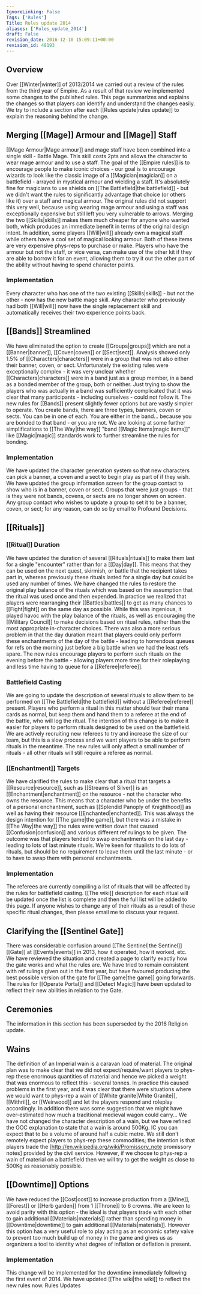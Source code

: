 ```yaml
---
IgnoreLinking: False
Tags: ['Rules']
Title: Rules update 2014
aliases: ['Rules_update_2014']
draft: False
revision_date: 2016-12-10 15:09:11+00:00
revision_id: 48193
---
```


## Overview
Over [[Winter|winter]] of 2013/2014 we carried out a review of the rules from the third year of Empire. As a result of that review we implemented some changes to the published rules. This page summarizes and explains the changes so that players can identify and understand the changes easily.
We try to include a section after each [[Rules update|rules update]] to explain the reasoning behind the change.
## Merging [[Mage]] Armour and [[Mage]] Staff
[[Mage Armour|Mage armour]] and mage staff have been combined into a single skill - Battle Mage. This skill costs 2pts and allows the character to wear mage armour and to use a staff.
The goal of the [[Empire rules]] is to encourage people to make iconic choices - our goal is to encourage wizards to look like the classic image of a [[Magician|magician]] on a battlefield - arrayed in mystical armour and wielding a staff. It's absolutely fine for magicians to use shields on [[The Battlefield|the battlefield]] - but we didn't want the rules to significantly advantage that choice (or others like it) over a staff and magical armour. The original rules did not support this very well, because using wearing mage armour and using a staff was exceptionally expensive but still left you very vulnerable to arrows.
Merging the two [[Skills|skills]] makes them much cheaper for anyone who wanted both, which produces an immediate benefit in terms of the original design intent. In addition, some players [[Will|will]] already own a magical staff while others have a cool set of magical looking armour. Both of these items are very expensive phys-reps to purchase or make. Players who have the armour but not the staff, or vice versa, can make use of the other kit if they are able to borrow it for an event, allowing them to try it out the other part of the ability without having to spend character points.
### Implementation
Every character who has one of the two existing [[Skills|skills]] - but not the other - now has the new battle mage skill. Any character who previously had both [[Will|will]] now have the single replacement skill and automatically receives their two experience points back.
## [[Bands]] Streamlined
We have eliminated the option to create [[Groups|groups]] which are not a [[Banner|banner]], [[Coven|coven]] or [[Sect|sect]]. Analysis showed only 1.5% of [[Characters|characters]] were in a group that was not also either their banner, coven, or sect. Unfortunately the existing rules were exceptionally complex - it was very unclear whether [[Characters|characters]] were in a band just as a group member, in a band as a bonded member of the group, both or neither. Just trying to show the players who was actually in a band was sufficiently complicated that it was clear that many participants - including ourselves - could not follow it.
The new rules for [[Bands]] present slightly fewer options but are vastly simpler to operate. You create bands, there are three types, banners, coven or sects. You can be in one of each. You are either in the band... because you are bonded to that band - or you are not. We are looking at some further simplifications to [[The Way|the way]] "band [[Magic Items|magic items]]" like [[Magic|magic]] standards work to further streamline the rules for bonding.
### Implementation
We have updated the character generation system so that new characters can pick a banner, a coven and a sect to begin play as part of if they wish. We have updated the group information screen for the group contact to show who is in a banner, coven or sect. 
Groups that were just groups - that is they were not bands, covens, or sects are no longer shown on screen. Any group contact who wishes to update a group to set it to be a banner, coven, or sect; for any reason, can do so by email to Profound Decisions.
## [[Rituals]]
### [[Ritual]] Duration
We have updated the duration of several [[Rituals|rituals]] to make them last for a single "encounter" rather than for a [[Day|day]]. This means that they can be used on the next quest, skirmish, or battle that the recipient takes part in, whereas previously these rituals lasted for a single day but could be used any number of times.
We have changed the rules to restore the original play balance of the rituals which was based on the assumption that the ritual was used once and then expended. In practice we realized that players were rearranging their [[Battles|battles]] to get as many chances to [[Fight|fight]] on the same day as possible. While this was ingenious, it played havoc with the play balance of the rituals, as well as encouraging the [[Military Council]] to make decisions based on ritual rules, rather than the most appropriate in-character choices.
There was also a more serious problem in that the day duration meant that players could only perform these enchantments of the day of the battle - leading to horrendous queues for refs on the morning just before a big battle when we had the least refs spare. The new rules encourage players to perform such rituals on the evening before the battle - allowing players more time for their roleplaying and less time having to queue for a [[Referee|referee]].
### Battlefield Casting
We are going to update the description of several rituals to allow them to be performed on [[The Battlefield|the battlefield]] without a [[Referee|referee]] present. Players who perform a ritual in this matter should tear their mana cards as normal, but keep them and hand them to a referee at the end of the battle, who will log the ritual.
The intention of this change is to make it easier for players to perform rituals designed to be used on the battlefield. We are actively recruiting new referees to try and increase the size of our team, but this is a slow process and we want players to be able to perform rituals in the meantime. The new rules will only affect a small number of rituals - all other rituals will still require a referee as normal.
### [[Enchantment]] Targets
We have clarified the rules to make clear that a ritual that targets a [[Resource|resource]], such as [[Streams of Silver]] is an [[Enchantment|enchantment]] on the resource - not the character who owns the resource. This means that a character who be under the benefits of a personal enchantment, such as [[Splendid Panoply of Knighthood]] as well as having their resource [[Enchanted|enchanted]].
This was always the design intention for [[The game|the game]], but there was a mistake in [[The Way|the way]] the rules were written down that caused [[Confusion|confusion]] and various different ref rulings to be given. The outcome was that players tended to swap enchantments on the last day - leading to lots of last minute rituals. We're keen for ritualists to do lots of rituals, but should be no requirement to leave them until the last minute - or to have to swap them with personal enchantments.
### Implementation
The referees are currently compiling a list of rituals that will be affected by the rules for battlefield casting. [[The wiki]] description for each ritual will be updated once the list is complete and then the full list will be added to this page. If anyone wishes to change any of their rituals as a result of these specific ritual changes, then please email me to discuss your request.
## Clarifying the [[Sentinel Gate]]
There was considerable confusion around [[The Sentinel|the Sentinel]] [[Gate]] at [[Events|events]] in 2013, how it operated, how it worked, etc. We have reviewed the situation and created a page to clarify exactly how the gate works and what the rules are. We have tried to remain consistent with ref rulings given out in the first year, but have favoured producing the best possible version of the gate for [[The game|the game]] going forwards.
The rules for [[Operate Portal]] and [[Detect Magic]] have been updated to reflect their new abilities in relation to the Gate.
## Ceremonies
The information in this section has been superseded by the 2016 Religion update.
## Wains
The definition of an Imperial wain is a caravan load of material. The original plan was to make clear that we did not expect/require/want players to phys-rep these enormous quantities of material and hence we picked a weight that was enormous to reflect this - several tonnes. In practice this caused problems in the first year, and it was clear that there were situations where we would want to phys-rep a wain of [[White granite|White Granite]], [[Mithril]], or [[Weirwood]] and let the players respond and roleplay accordingly. In addition there was some suggestion that we might have over-estimated how much a traditional medieval wagon could carry...
We have not changed the character description of a wain, but we have refined the OOC explanation to state that a wain is around 500Kg. IC you can expect that to be a volume of around half a cubic metre. We still don't remotely expect players to phys-rep these commodities; the intention is that players trade the [http://en.wikipedia.org/wiki/Promissory_note promissory notes] provided by the civil service. However, if we choose to phys-rep a wain of material on a battlefield then we will try to get the weight as close to 500Kg as reasonably possible.
## [[Downtime]] Options
We have reduced the [[Cost|cost]] to increase production from a [[Mine]], [[Forest]] or [[Herb garden]] from 1 [[Throne]] to 6 crowns. We are keen to avoid parity with this option - the ideal is that players trade with each other to gain additional [[Materials|materials]] rather than spending money in [[Downtime|downtime]] to gain additional [[Materials|materials]]. However this option has a very useful role to play acting as an economic safety valve to prevent too much build up of money in the game and gives us as organizers a tool to identity what degree of inflation or deflation is present.
### Implementation
This change will be implemented for the downtime immediately following the first event of 2014. We have updated [[The wiki|the wiki]] to reflect the new rules now.
Rules Updates